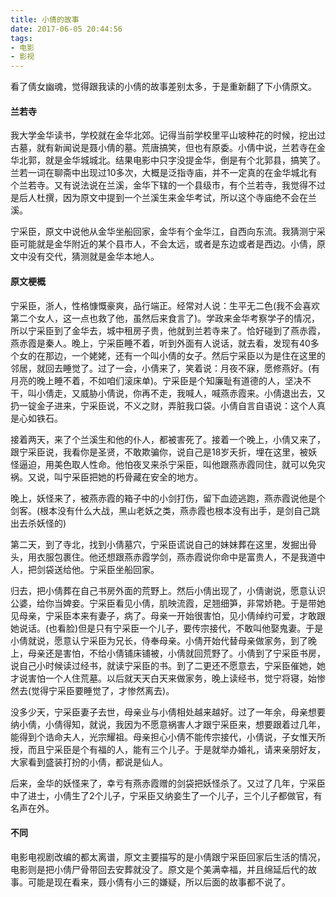 ```yaml
---
title: 小倩的故事
date: 2017-06-05 20:44:56
tags:
- 电影
- 影视
---
```


看了倩女幽魂，觉得跟我读的小倩的故事差别太多，于是重新翻了下小倩原文。

#### 兰若寺

我大学金华读书，学校就在金华北郊。记得当前学校里平山坡种花的时候，挖出过古墓，就有新闻说是聂小倩的墓。荒唐搞笑，但也有原委。小倩中说，兰若寺在金华北郭，就是金华城城北。结果电影中只字没提金华，倒是有个北郭县，搞笑了。兰若一词在聊斋中出现过10多次，大概是泛指寺庙，并不一定真的在金华城北有个兰若寺。又有说法说在兰溪，金华下辖的一个县级市，有个兰若寺，我觉得不过是后人杜撰，因为原文中提到一个兰溪生来金华考试，所以这个寺庙绝不会在兰溪。

宁采臣，原文中说他从金华坐船回家，金华有个金华江，自西向东流。我猜测宁采臣可能就是金华附近的某个县市人，不会太远，或者是东边或者是西边。小倩，原文中没有交代，猜测就是金华本地人。

#### 原文梗概

宁采臣，浙人，性格慷慨豪爽，品行端正。经常对人说：生平无二色(我不会喜欢第二个女人，这一点也救了他，虽然后来食言了)。学政来金华考察学子的情况，所以宁采臣到了金华去，城中租房子贵，他就到兰若寺来了。恰好碰到了燕赤霞，燕赤霞是秦人。晚上，宁采臣睡不着，听到外面有人说话，就去看，发现有40多个女的在那边，一个姥姥，还有一个叫小倩的女子。然后宁采臣以为是住在这里的邻居，就回去睡觉了。过了一会，小倩来了，笑着说：月夜不寐，愿修燕好。(有月亮的晚上睡不着，不如咱们滚床单)。宁采臣是个知廉耻有道德的人，坚决不干，叫小倩走，又威胁小倩说，你再不走，我喊人，喊燕赤霞来。小倩退出去，又扔一锭金子进来，宁采臣说，不义之财，弄脏我口袋。小倩自言自语说：这个人真是心如铁石。

接着两天，来了个兰溪生和他的仆人，都被害死了。接着一个晚上，小倩又来了，跟宁采臣说，我看你是圣贤，不敢欺骗你，说自己是18岁夭折，埋在这里，被妖怪逼迫，用美色取人性命。他怕夜叉来杀宁采臣，叫他跟燕赤霞同住，就可以免灾祸。又说，叫宁采臣把她的朽骨藏在安全的地方。

晚上，妖怪来了，被燕赤霞的箱子中的小剑打伤，留下血迹逃跑，燕赤霞说他是个剑客。(根本没有什么大战，黑山老妖之类，燕赤霞也根本没有出手，是剑自己跳出去杀妖怪的)

第二天，到了寺北，找到小倩墓穴，宁采臣谎说自己的妹妹葬在这里，发掘出骨头，用衣服包裹住。他还想跟燕赤霞学剑，燕赤霞说你命中是富贵人，不是我道中人，把剑袋送给他。宁采臣坐船回家。

归去，把小倩葬在自己书房外面的荒野上。然后小倩出现了，小倩谢说，愿意认识公婆，给你当婢妾。宁采臣看见小倩，肌映流霞，足翘细笋，非常娇艳。于是带她见母亲，宁采臣本来有妻子，病了。母亲一开始很害怕，见小倩绰约可爱，才敢跟她说话。(也看脸)但是只有宁采臣一个儿子，要传宗接代，不敢叫他娶鬼妻。于是小倩就说，愿意认宁采臣为兄长，侍奉母亲。小倩开始代替母亲做家务，到了晚上，母亲还是害怕，不给小倩铺床铺被，小倩就回荒野了。小倩到了宁采臣书房，说自己小时候读过经书，就读宁采臣的书。到了二更还不愿意去，宁采臣催她，她才说害怕一个人住荒墓。以后就天天白天来做家务，晚上读经书，觉宁将寝，始惨然去(觉得宁采臣要睡觉了，才惨然离去)。

没多少天，宁采臣妻子去世，母亲业与小倩相处越来越好。过了一年余，母亲想要纳小倩，小倩得知，就说，我因为不愿意祸害人才跟宁采臣来，想要跟着过几年，能得到个诰命夫人，光宗耀祖。母亲担心小倩不能传宗接代，小倩说，子女惟天所授，而且宁采臣是个有福的人，能有三个儿子。于是就举办婚礼，请来亲朋好友，大家看到盛装打扮的小倩，都说是仙人。

后来，金华的妖怪来了，幸亏有燕赤霞赠的剑袋把妖怪杀了。又过了几年，宁采臣中了进士，小倩生了2个儿子，宁采臣又纳妾生了一个儿子，三个儿子都做官，有名声在外。

#### 不同

电影电视剧改编的都太离谱，原文主要描写的是小倩跟宁采臣回家后生活的情况，电影则是把小倩尸骨带回去安葬就没了。原文是个美满幸福，并且绵延后代的故事。可能是现在看来，聂小倩有小三的嫌疑，所以后面的故事都不说了。
